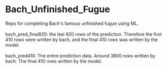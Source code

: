  # Bach_Unfinished_Fugue
Repo for completing Bach's famous unfinished fugue using ML. <br/>
<br/>
bach_pred_final820: the last 820 rows of the prediction. Therefore the first 410 rows were written by bach, and the final 410 rows was written by the model.<br/>
<br/>
bach_pred410: The entire prediction data. Around 3800 rows written by bach. The final 410 rows written by the model. 
